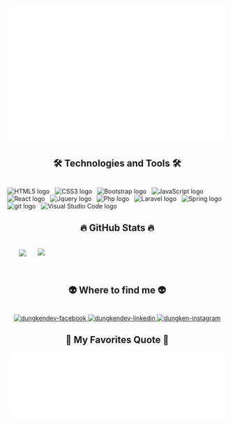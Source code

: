 <!-- Trungquandev -->
<a href="#" target="_blank">
  <img src="svg/trungquandev.svg" width="1200" alt="dungkendev-official" />
</a>

<h2 align="center">🛠 Technologies and Tools 🛠</h2>
<br>
<!-- https://simpleicons.org/ -->
<span><img src="https://img.shields.io/badge/HTML5-282C34?logo=html5&logoColor=E34F26" alt="HTML5 logo" title="HTML5" height="25" /></span>
&nbsp;
<span><img src="https://img.shields.io/badge/CSS3-282C34?logo=css3&logoColor=1572B6" alt="CSS3 logo" title="CSS3" height="25" /></span>
&nbsp;
<span><img src="https://img.shields.io/badge/Bootstrap-282C34?logo=bootstrap&logoColor=7952B3" alt="Bootstrap logo" title="Bootstrap" height="25" /></span>
&nbsp;
<span><img src="https://img.shields.io/badge/JavaScript-282C34?logo=javascript&logoColor=F7DF1E" alt="JavaScript logo" title="JavaScript" height="25" /></span>
&nbsp;
<span><img src="https://img.shields.io/badge/Jquery-282C34?logo=jquery&logoColor=61DAFB" alt="React logo" title="React" height="25" /></span>
&nbsp;
<span><img src="https://img.shields.io/badge/React-282C34?logo=react&logoColor=0769AD" alt="Jquery logo" title="jquery" height="25" /></span>
&nbsp;
<span><img src="https://img.shields.io/badge/PHP-282C34?logo=php&logoColor=777BB4" alt="Php logo" title="php" height="25" /></span>
&nbsp;
<span><img src="https://img.shields.io/badge/Laravel-282C34?logo=laravel&logoColor=FF2D20" alt="Laravel logo" title="laravel" height="25" /></span>
&nbsp;
<span><img src="https://img.shields.io/badge/Spring-282C34?logo=spring&logoColor=6DB33F" alt="Spring logo" title="spring" height="25" /></span>
&nbsp;
<span><img src="https://img.shields.io/badge/Git/Github-282C34?logo=git&logoColor=F05032" alt="git logo" title="git" height="25" /></span>
&nbsp;
<span><img src="https://img.shields.io/badge/VS%20Code-282C34?logo=visual-studio-code&logoColor=007ACC" alt="Visual Studio Code logo" title="Visual Studio Code" height="25" /></span>
&nbsp;
<br>
<h2 align="center">🔥 GitHub Stats 🔥</h2>
<!-- https://github.com/anuraghazra/github-readme-stats -->
<br>
<div align=center>
  <a href="#" title="Dungkendev">
    <img width="315" align="center" src="https://github-readme-stats.vercel.app/api/top-langs/?username=VinCentProgrammer&hide=c%23,powershell,Mathematica,Ruby,Objective-C,Objective-C%2b%2b,Cuda&title_color=61dafb&text_color=ffffff&icon_color=61dafb&bg_color=20232a&langs_count=8&layout=compact&border_color=61dafb&hide_border=true" />
  </a>
  <a href="#" title="Dungkendev">
    <img align="right" width="434" src="https://github-readme-stats.vercel.app/api?username=VinCentProgrammer&show_icons=true&theme=react&border_color=61dafb&hide_border=true" />
  </a>
</div>

<br>
<br>
<h2 align="center">👽 Where to find me 👽</h2>
<br>
<!-- https://icons8.com -->
<div align="center">
  <a href="https://www.facebook.com/profile.php?id=100050175040333" target="blank">
    <img src="https://img.icons8.com/bubbles/100/000000/facebook-new.png" alt="dungkendev-facebook" />
  </a>
  <a href="https://www.linkedin.com/in/dungdev" target="blank">
    <img src="https://img.icons8.com/bubbles/100/000000/linkedin.png" alt="dungkendev-linkedin" />
  </a>
  <a href="https://instagram.com/dundun_401221" target="blank">
    <img src="https://img.icons8.com/bubbles/100/000000/instagram.png" alt="dungken-instagram" />
  </a>
</div>


<h2 align="center">📑 My Favorites Quote 📑</h2>
<a href="#" target="_blank">
  <img src="svg/trungquandev-quotes.svg" width="846" height="150" alt="dungkendev-official" />
</a>

